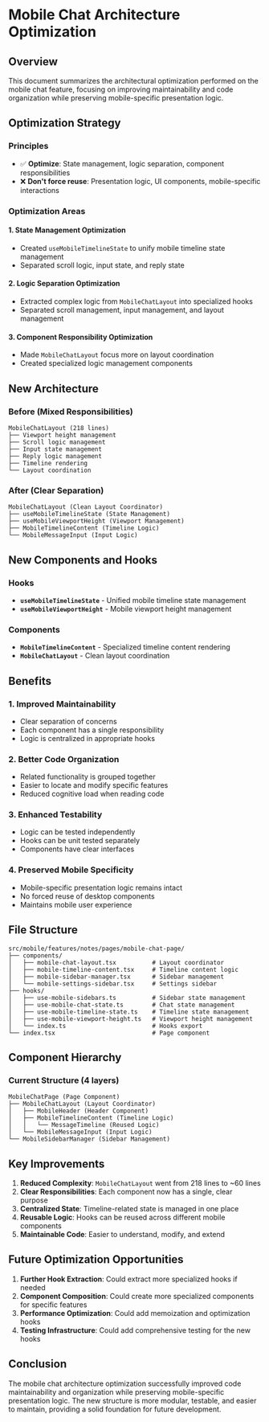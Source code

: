 # Mobile Chat Architecture Optimization

## Overview

This document summarizes the architectural optimization performed on the mobile chat feature, focusing on improving maintainability and code organization while preserving mobile-specific presentation logic.

## Optimization Strategy

### Principles

- ✅ **Optimize**: State management, logic separation, component responsibilities
- ❌ **Don't force reuse**: Presentation logic, UI components, mobile-specific interactions

### Optimization Areas

#### 1. State Management Optimization

- Created `useMobileTimelineState` to unify mobile timeline state management
- Separated scroll logic, input state, and reply state

#### 2. Logic Separation Optimization

- Extracted complex logic from `MobileChatLayout` into specialized hooks
- Separated scroll management, input management, and layout management

#### 3. Component Responsibility Optimization

- Made `MobileChatLayout` focus more on layout coordination
- Created specialized logic management components

## New Architecture

### Before (Mixed Responsibilities)

```
MobileChatLayout (218 lines)
├── Viewport height management
├── Scroll logic management
├── Input state management
├── Reply logic management
├── Timeline rendering
└── Layout coordination
```

### After (Clear Separation)

```
MobileChatLayout (Clean Layout Coordinator)
├── useMobileTimelineState (State Management)
├── useMobileViewportHeight (Viewport Management)
├── MobileTimelineContent (Timeline Logic)
└── MobileMessageInput (Input Logic)
```

## New Components and Hooks

### Hooks

- **`useMobileTimelineState`** - Unified mobile timeline state management
- **`useMobileViewportHeight`** - Mobile viewport height management

### Components

- **`MobileTimelineContent`** - Specialized timeline content rendering
- **`MobileChatLayout`** - Clean layout coordination

## Benefits

### 1. Improved Maintainability

- Clear separation of concerns
- Each component has a single responsibility
- Logic is centralized in appropriate hooks

### 2. Better Code Organization

- Related functionality is grouped together
- Easier to locate and modify specific features
- Reduced cognitive load when reading code

### 3. Enhanced Testability

- Logic can be tested independently
- Hooks can be unit tested separately
- Components have clear interfaces

### 4. Preserved Mobile Specificity

- Mobile-specific presentation logic remains intact
- No forced reuse of desktop components
- Maintains mobile user experience

## File Structure

```
src/mobile/features/notes/pages/mobile-chat-page/
├── components/
│   ├── mobile-chat-layout.tsx          # Layout coordinator
│   ├── mobile-timeline-content.tsx     # Timeline content logic
│   ├── mobile-sidebar-manager.tsx      # Sidebar management
│   └── mobile-settings-sidebar.tsx     # Settings sidebar
├── hooks/
│   ├── use-mobile-sidebars.ts          # Sidebar state management
│   ├── use-mobile-chat-state.ts        # Chat state management
│   ├── use-mobile-timeline-state.ts    # Timeline state management
│   ├── use-mobile-viewport-height.ts   # Viewport height management
│   └── index.ts                        # Hooks export
└── index.tsx                           # Page component
```

## Component Hierarchy

### Current Structure (4 layers)

```
MobileChatPage (Page Component)
├── MobileChatLayout (Layout Coordinator)
│   ├── MobileHeader (Header Component)
│   ├── MobileTimelineContent (Timeline Logic)
│   │   └── MessageTimeline (Reused Logic)
│   └── MobileMessageInput (Input Logic)
└── MobileSidebarManager (Sidebar Management)
```

## Key Improvements

1. **Reduced Complexity**: `MobileChatLayout` went from 218 lines to ~60 lines
2. **Clear Responsibilities**: Each component now has a single, clear purpose
3. **Centralized State**: Timeline-related state is managed in one place
4. **Reusable Logic**: Hooks can be reused across different mobile components
5. **Maintainable Code**: Easier to understand, modify, and extend

## Future Optimization Opportunities

1. **Further Hook Extraction**: Could extract more specialized hooks if needed
2. **Component Composition**: Could create more specialized components for specific features
3. **Performance Optimization**: Could add memoization and optimization hooks
4. **Testing Infrastructure**: Could add comprehensive testing for the new hooks

## Conclusion

The mobile chat architecture optimization successfully improved code maintainability and organization while preserving mobile-specific presentation logic. The new structure is more modular, testable, and easier to maintain, providing a solid foundation for future development.

